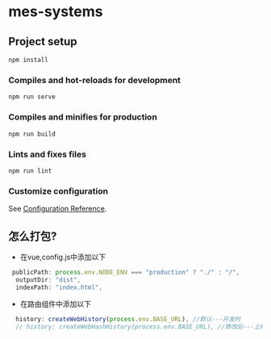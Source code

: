 # mes-systems

## Project setup
```
npm install
```

### Compiles and hot-reloads for development
```
npm run serve
```

### Compiles and minifies for production
```
npm run build
```

### Lints and fixes files
```
npm run lint
```

### Customize configuration
See [Configuration Reference](https://cli.vuejs.org/config/).
## 怎么打包?
- 在vue,config.js中添加以下
~~~JavaScript
 publicPath: process.env.NODE_ENV === "production" ? "./" : "/",
  outputDir: "dist",
  indexPath: "index.html",
~~~
- 在路由组件中添加以下
~~~JavaScript
  history: createWebHistory(process.env.BASE_URL), //默认---开发时
  // history: createWebHashHistory(process.env.BASE_URL), //修改后---上线时
~~~
